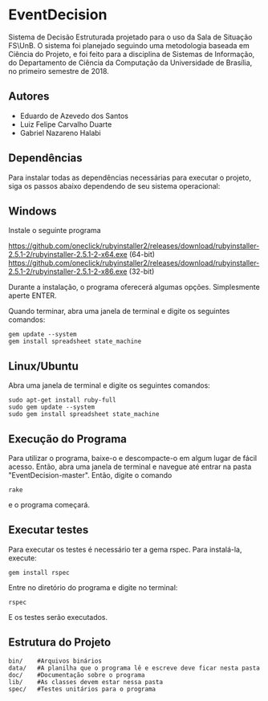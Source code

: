 # EventDecision
Sistema de Decisão Estruturada projetado para o uso da Sala de Situação FS\UnB. O sistema foi planejado seguindo uma metodologia baseada em Ciência do Projeto, e foi feito para a disciplina de Sistemas de Informação, do Departamento de Ciência da Computação da Universidade de Brasília, no primeiro semestre de 2018.

## Autores
- Eduardo de Azevedo dos Santos
- Luiz Felipe Carvalho Duarte
- Gabriel Nazareno Halabi

## Dependências
Para instalar todas as dependências necessárias para executar o projeto, siga os passos abaixo dependendo de seu sistema operacional:

## Windows
Instale o seguinte programa

  https://github.com/oneclick/rubyinstaller2/releases/download/rubyinstaller-2.5.1-2/rubyinstaller-2.5.1-2-x64.exe (64-bit)
  https://github.com/oneclick/rubyinstaller2/releases/download/rubyinstaller-2.5.1-2/rubyinstaller-2.5.1-2-x86.exe (32-bit)
  
Durante a instalação, o programa oferecerá algumas opções. Simplesmente aperte ENTER.

Quando terminar, abra uma janela de terminal e digite os seguintes comandos:
```
gem update --system
gem install spreadsheet state_machine
```
## Linux/Ubuntu
Abra uma janela de terminal e digite os seguintes comandos:
```
sudo apt-get install ruby-full
sudo gem update --system
sudo gem install spreadsheet state_machine
```
## Execução do Programa
Para utilizar o programa, baixe-o e descompacte-o em algum lugar de fácil acesso. Então, abra uma janela de terminal e navegue até entrar na pasta "EventDecision-master". Então, digite o comando
```
rake
```
e o programa começará.

## Executar testes
Para executar os testes é necessário ter a gema rspec. Para instalá-la, execute:
```
gem install rspec
```

Entre no diretório do programa e digite no terminal:
```
rspec
```
E os testes serão executados.

## Estrutura do Projeto
```
bin/    #Arquivos binários
data/   #A planilha que o programa lê e escreve deve ficar nesta pasta
doc/    #Documentação sobre o programa
lib/    #As classes devem estar nessa pasta
spec/   #Testes unitários para o programa
```
